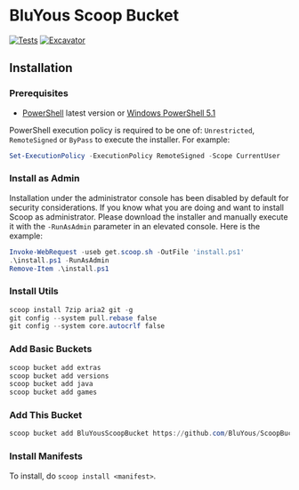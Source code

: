 # BluYous Scoop Bucket

[![Tests](https://github.com/BluYous/ScoopBucket/actions/workflows/ci.yml/badge.svg)](https://github.com/BluYous/ScoopBucket/actions/workflows/ci.yml) [![Excavator](https://github.com/BluYous/ScoopBucket/actions/workflows/excavator.yml/badge.svg)](https://github.com/BluYous/ScoopBucket/actions/workflows/excavator.yml)

## Installation

### Prerequisites

- [PowerShell](https://aka.ms/powershell) latest version or [Windows PowerShell 5.1](https://aka.ms/wmf5download)

PowerShell execution policy is required to be one of: `Unrestricted`, `RemoteSigned` or `ByPass` to execute the installer. For example:

```powershell
Set-ExecutionPolicy -ExecutionPolicy RemoteSigned -Scope CurrentUser
```

### Install as Admin

Installation under the administrator console has been disabled by default for security considerations. If you know what you are doing and want to install Scoop as administrator. Please download the installer and manually execute it with the `-RunAsAdmin` parameter in an elevated console. Here is the
example:

```powershell
Invoke-WebRequest -useb get.scoop.sh -OutFile 'install.ps1'
.\install.ps1 -RunAsAdmin
Remove-Item .\install.ps1
```

### Install Utils

```powershell
scoop install 7zip aria2 git -g
git config --system pull.rebase false
git config --system core.autocrlf false
```

### Add Basic Buckets

```powershell
scoop bucket add extras
scoop bucket add versions
scoop bucket add java
scoop bucket add games
```

### Add This Bucket

```powershell
scoop bucket add BluYousScoopBucket https://github.com/BluYous/ScoopBucket
```

### Install Manifests

To install, do `scoop install <manifest>`.
